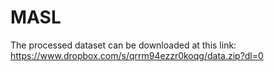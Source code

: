 # MASL
The processed dataset can be downloaded at this link: https://www.dropbox.com/s/qrrm94ezzr0koqg/data.zip?dl=0
